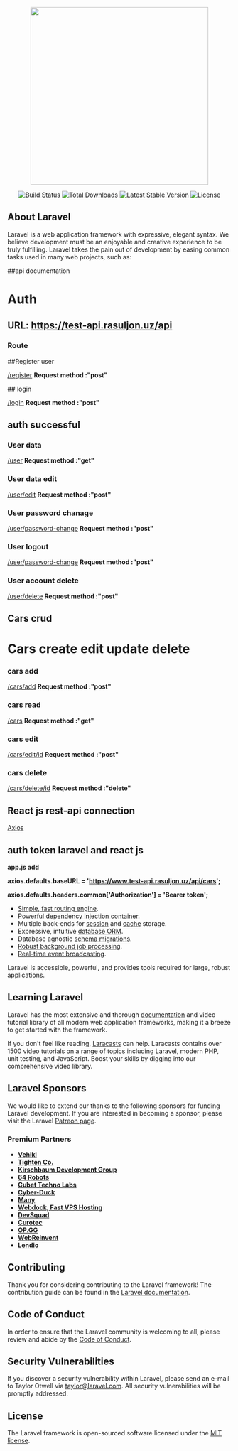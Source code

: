 <p align="center"><a href="https://laravel.com" target="_blank"><img src="https://raw.githubusercontent.com/laravel/art/master/logo-lockup/5%20SVG/2%20CMYK/1%20Full%20Color/laravel-logolockup-cmyk-red.svg" width="400"></a></p>

<p align="center">
<a href="https://travis-ci.org/laravel/framework"><img src="https://travis-ci.org/laravel/framework.svg" alt="Build Status"></a>
<a href="https://packagist.org/packages/laravel/framework"><img src="https://img.shields.io/packagist/dt/laravel/framework" alt="Total Downloads"></a>
<a href="https://packagist.org/packages/laravel/framework"><img src="https://img.shields.io/packagist/v/laravel/framework" alt="Latest Stable Version"></a>
<a href="https://packagist.org/packages/laravel/framework"><img src="https://img.shields.io/packagist/l/laravel/framework" alt="License"></a>
</p>

## About Laravel

Laravel is a web application framework with expressive, elegant syntax. We believe development must be an enjoyable and creative experience to be truly fulfilling. Laravel takes the pain out of development by easing common tasks used in many web projects, such as:

##api documentation

<h1>Auth</h1>

<h2>URL: 
    <a href=""  target='_blank'>
        https://test-api.rasuljon.uz/api
    </a>
</h2>

<h3>Route</h3>

##Register user

<p>
    <a target='_blank' href="https://test-api.rasuljon.uz/api/register">/register</a> 
    <b>   Request method :"post"   </b>
</p>
## login
<p>
    <a  target='_blank' href="https://test-api.rasuljon.uz/api/login">/login</a> 
    <b>   Request method :"post"   </b>
</p>

## auth successful

<h3>User data</h3>

<p>
    <a  target='_blank' href="https://test-api.rasuljon.uz/api/user">/user</a> 
    <b>   Request method :"get"   </b>
</p>
<h3>User data edit</h3>
<p>
    <a  target='_blank' href="https://test-api.rasuljon.uz/api/user/edit">/user/edit</a> 
    <b>   Request method :"post"   </b>
</p>
<h3>User password chanage</h3>
<p>
    <a  target='_blank' href="https://test-api.rasuljon.uz/api/user/password-change/">/user/password-change</a> 
    <b>   Request method :"post"   </b>
</p>

<h3>User logout</h3>
<p>
    <a   target='_blank' href="https://test-api.rasuljon.uz/api/logout">/user/password-change</a> 
    <b>   Request method :"post"   </b>
</p>

<h3>User account delete</h3>
<p>
    <a  target='_blank' href="https://test-api.rasuljon.uz/api/user/delete">/user/delete</a> 
    <b>   Request method :"post"   </b>
</p>

## Cars crud

<h1>Cars create edit update delete</h1>

<h3>cars add</h3>
<p>
    <a  target='_blank' href="https://test-api.rasuljon.uz/api/cars/add">/cars/add</a> 
    <b>   Request method :"post"   </b>
</p>
<h3>cars read</h3>
<p>
    <a  target='_blank' href="https://test-api.rasuljon.uz/api/cars">/cars</a> 
    <b>   Request method :"get"   </b>
</p>

<h3>cars edit</h3>
<p>
    <a  target='_blank' href="https://test-api.rasuljon.uz/api/cars/edit/id">/cars/edit/id</a> 
    <b>   Request method :"post"   </b>
</p>
<h3>cars delete</h3>
<p>
    <a   target='_blank' href="https://test-api.rasuljon.uz/api/cars/delete/id">/cars/delete/id</a> 
    <b>   Request method :"delete"   </b>
    
</p>

## React js rest-api connection

<a href="https://axios-http.com/docs/intro">Axios</a>

## auth token laravel and react js

<p>
<b>app.js add</b>

<b> axios.defaults.baseURL = 'https://www.test-api.rasuljon.uz/api/cars'; </b>

<b> axios.defaults.headers.common['Authorization'] = 'Bearer token'; </b>

</p>

-   [Simple, fast routing engine](https://laravel.com/docs/routing).
-   [Powerful dependency injection container](https://laravel.com/docs/container).
-   Multiple back-ends for [session](https://laravel.com/docs/session) and [cache](https://laravel.com/docs/cache) storage.
-   Expressive, intuitive [database ORM](https://laravel.com/docs/eloquent).
-   Database agnostic [schema migrations](https://laravel.com/docs/migrations).
-   [Robust background job processing](https://laravel.com/docs/queues).
-   [Real-time event broadcasting](https://laravel.com/docs/broadcasting).

Laravel is accessible, powerful, and provides tools required for large, robust applications.

## Learning Laravel

Laravel has the most extensive and thorough [documentation](https://laravel.com/docs) and video tutorial library of all modern web application frameworks, making it a breeze to get started with the framework.

If you don't feel like reading, [Laracasts](https://laracasts.com) can help. Laracasts contains over 1500 video tutorials on a range of topics including Laravel, modern PHP, unit testing, and JavaScript. Boost your skills by digging into our comprehensive video library.

## Laravel Sponsors

We would like to extend our thanks to the following sponsors for funding Laravel development. If you are interested in becoming a sponsor, please visit the Laravel [Patreon page](https://patreon.com/taylorotwell).

### Premium Partners

-   **[Vehikl](https://vehikl.com/)**
-   **[Tighten Co.](https://tighten.co)**
-   **[Kirschbaum Development Group](https://kirschbaumdevelopment.com)**
-   **[64 Robots](https://64robots.com)**
-   **[Cubet Techno Labs](https://cubettech.com)**
-   **[Cyber-Duck](https://cyber-duck.co.uk)**
-   **[Many](https://www.many.co.uk)**
-   **[Webdock, Fast VPS Hosting](https://www.webdock.io/en)**
-   **[DevSquad](https://devsquad.com)**
-   **[Curotec](https://www.curotec.com/services/technologies/laravel/)**
-   **[OP.GG](https://op.gg)**
-   **[WebReinvent](https://webreinvent.com/?utm_source=laravel&utm_medium=github&utm_campaign=patreon-sponsors)**
-   **[Lendio](https://lendio.com)**

## Contributing

Thank you for considering contributing to the Laravel framework! The contribution guide can be found in the [Laravel documentation](https://laravel.com/docs/contributions).

## Code of Conduct

In order to ensure that the Laravel community is welcoming to all, please review and abide by the [Code of Conduct](https://laravel.com/docs/contributions#code-of-conduct).

## Security Vulnerabilities

If you discover a security vulnerability within Laravel, please send an e-mail to Taylor Otwell via [taylor@laravel.com](mailto:taylor@laravel.com). All security vulnerabilities will be promptly addressed.

## License

The Laravel framework is open-sourced software licensed under the [MIT license](https://opensource.org/licenses/MIT).
